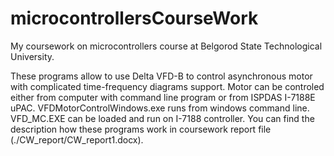 # microcontrollersCourseWork
 My coursework on microcontrollers course at Belgorod State Technological University.

 These programs allow to use Delta VFD-B to control asynchronous motor with complicated time-frequency diagrams support. Motor can be controled
either from computer with command line program or from ISPDAS I-7188E uPAC. VFDMotorControlWindows.exe runs from windows command line. VFD_MC.EXE can be loaded and run on I-7188 controller. You can find the description how these programs work in coursework report file (./CW_report/CW_report1.docx).
